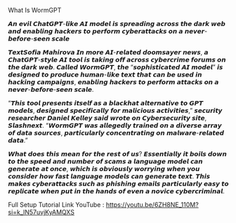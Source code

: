 What Is WormGPT 

𝘼𝙣 𝙚𝙫𝙞𝙡 𝘾𝙝𝙖𝙩𝙂𝙋𝙏-𝙡𝙞𝙠𝙚 𝘼𝙄 𝙢𝙤𝙙𝙚𝙡 𝙞𝙨 𝙨𝙥𝙧𝙚𝙖𝙙𝙞𝙣𝙜 𝙖𝙘𝙧𝙤𝙨𝙨 𝙩𝙝𝙚 𝙙𝙖𝙧𝙠 𝙬𝙚𝙗 𝙖𝙣𝙙 𝙚𝙣𝙖𝙗𝙡𝙞𝙣𝙜 𝙝𝙖𝙘𝙠𝙚𝙧𝙨 𝙩𝙤 𝙥𝙚𝙧𝙛𝙤𝙧𝙢 𝙘𝙮𝙗𝙚𝙧𝙖𝙩𝙩𝙖𝙘𝙠𝙨 𝙤𝙣 𝙖 𝙣𝙚𝙫𝙚𝙧-𝙗𝙚𝙛𝙤𝙧𝙚-𝙨𝙚𝙚𝙣 𝙨𝙘𝙖𝙡𝙚


𝙏𝙚𝙭𝙩𝙎𝙤𝙛𝙞𝙖 𝙈𝙖𝙝𝙞𝙧𝙤𝙫𝙖 
𝙄𝙣 𝙢𝙤𝙧𝙚 𝘼𝙄-𝙧𝙚𝙡𝙖𝙩𝙚𝙙 𝙙𝙤𝙤𝙢𝙨𝙖𝙮𝙚𝙧 𝙣𝙚𝙬𝙨, 𝙖 𝘾𝙝𝙖𝙩𝙂𝙋𝙏-𝙨𝙩𝙮𝙡𝙚 𝘼𝙄 𝙩𝙤𝙤𝙡 𝙞𝙨 𝙩𝙖𝙠𝙞𝙣𝙜 𝙤𝙛𝙛 𝙖𝙘𝙧𝙤𝙨𝙨 𝙘𝙮𝙗𝙚𝙧𝙘𝙧𝙞𝙢𝙚 𝙛𝙤𝙧𝙪𝙢𝙨 𝙤𝙣 𝙩𝙝𝙚 𝙙𝙖𝙧𝙠 𝙬𝙚𝙗. 𝘾𝙖𝙡𝙡𝙚𝙙 𝙒𝙤𝙧𝙢𝙂𝙋𝙏, 𝙩𝙝𝙚 “𝙨𝙤𝙥𝙝𝙞𝙨𝙩𝙞𝙘𝙖𝙩𝙚𝙙 𝘼𝙄 𝙢𝙤𝙙𝙚𝙡” 𝙞𝙨 𝙙𝙚𝙨𝙞𝙜𝙣𝙚𝙙 𝙩𝙤 𝙥𝙧𝙤𝙙𝙪𝙘𝙚 𝙝𝙪𝙢𝙖𝙣-𝙡𝙞𝙠𝙚 𝙩𝙚𝙭𝙩 𝙩𝙝𝙖𝙩 𝙘𝙖𝙣 𝙗𝙚 𝙪𝙨𝙚𝙙 𝙞𝙣 𝙝𝙖𝙘𝙠𝙞𝙣𝙜 𝙘𝙖𝙢𝙥𝙖𝙞𝙜𝙣𝙨, 𝙚𝙣𝙖𝙗𝙡𝙞𝙣𝙜 𝙝𝙖𝙘𝙠𝙚𝙧𝙨 𝙩𝙤 𝙥𝙚𝙧𝙛𝙤𝙧𝙢 𝙖𝙩𝙩𝙖𝙘𝙠𝙨 𝙤𝙣 𝙖 𝙣𝙚𝙫𝙚𝙧-𝙗𝙚𝙛𝙤𝙧𝙚-𝙨𝙚𝙚𝙣 𝙨𝙘𝙖𝙡𝙚.

“𝙏𝙝𝙞𝙨 𝙩𝙤𝙤𝙡 𝙥𝙧𝙚𝙨𝙚𝙣𝙩𝙨 𝙞𝙩𝙨𝙚𝙡𝙛 𝙖𝙨 𝙖 𝙗𝙡𝙖𝙘𝙠𝙝𝙖𝙩 𝙖𝙡𝙩𝙚𝙧𝙣𝙖𝙩𝙞𝙫𝙚 𝙩𝙤 𝙂𝙋𝙏 𝙢𝙤𝙙𝙚𝙡𝙨, 𝙙𝙚𝙨𝙞𝙜𝙣𝙚𝙙 𝙨𝙥𝙚𝙘𝙞𝙛𝙞𝙘𝙖𝙡𝙡𝙮 𝙛𝙤𝙧 𝙢𝙖𝙡𝙞𝙘𝙞𝙤𝙪𝙨 𝙖𝙘𝙩𝙞𝙫𝙞𝙩𝙞𝙚𝙨,” 𝙨𝙚𝙘𝙪𝙧𝙞𝙩𝙮 𝙧𝙚𝙨𝙚𝙖𝙧𝙘𝙝𝙚𝙧 𝘿𝙖𝙣𝙞𝙚𝙡 𝙆𝙚𝙡𝙡𝙚𝙮 𝙨𝙖𝙞𝙙 𝙬𝙧𝙤𝙩𝙚 𝙤𝙣 𝘾𝙮𝙗𝙚𝙧𝙨𝙚𝙘𝙪𝙧𝙞𝙩𝙮 𝙨𝙞𝙩𝙚, 𝙎𝙡𝙖𝙨𝙝𝙣𝙚𝙭𝙩. “𝙒𝙤𝙧𝙢𝙂𝙋𝙏 𝙬𝙖𝙨 𝙖𝙡𝙡𝙚𝙜𝙚𝙙𝙡𝙮 𝙩𝙧𝙖𝙞𝙣𝙚𝙙 𝙤𝙣 𝙖 𝙙𝙞𝙫𝙚𝙧𝙨𝙚 𝙖𝙧𝙧𝙖𝙮 𝙤𝙛 𝙙𝙖𝙩𝙖 𝙨𝙤𝙪𝙧𝙘𝙚𝙨, 𝙥𝙖𝙧𝙩𝙞𝙘𝙪𝙡𝙖𝙧𝙡𝙮 𝙘𝙤𝙣𝙘𝙚𝙣𝙩𝙧𝙖𝙩𝙞𝙣𝙜 𝙤𝙣 𝙢𝙖𝙡𝙬𝙖𝙧𝙚-𝙧𝙚𝙡𝙖𝙩𝙚𝙙 𝙙𝙖𝙩𝙖.”

𝙒𝙝𝙖𝙩 𝙙𝙤𝙚𝙨 𝙩𝙝𝙞𝙨 𝙢𝙚𝙖𝙣 𝙛𝙤𝙧 𝙩𝙝𝙚 𝙧𝙚𝙨𝙩 𝙤𝙛 𝙪𝙨? 𝙀𝙨𝙨𝙚𝙣𝙩𝙞𝙖𝙡𝙡𝙮 𝙞𝙩 𝙗𝙤𝙞𝙡𝙨 𝙙𝙤𝙬𝙣 𝙩𝙤 𝙩𝙝𝙚 𝙨𝙥𝙚𝙚𝙙 𝙖𝙣𝙙 𝙣𝙪𝙢𝙗𝙚𝙧 𝙤𝙛 𝙨𝙘𝙖𝙢𝙨 𝙖 𝙡𝙖𝙣𝙜𝙪𝙖𝙜𝙚 𝙢𝙤𝙙𝙚𝙡 𝙘𝙖𝙣 𝙜𝙚𝙣𝙚𝙧𝙖𝙩𝙚 𝙖𝙩 𝙤𝙣𝙘𝙚, 𝙬𝙝𝙞𝙘𝙝 𝙞𝙨 𝙤𝙗𝙫𝙞𝙤𝙪𝙨𝙡𝙮 𝙬𝙤𝙧𝙧𝙮𝙞𝙣𝙜 𝙬𝙝𝙚𝙣 𝙮𝙤𝙪 𝙘𝙤𝙣𝙨𝙞𝙙𝙚𝙧 𝙝𝙤𝙬 𝙛𝙖𝙨𝙩 𝙡𝙖𝙣𝙜𝙪𝙖𝙜𝙚 𝙢𝙤𝙙𝙚𝙡𝙨 𝙘𝙖𝙣 𝙜𝙚𝙣𝙚𝙧𝙖𝙩𝙚 𝙩𝙚𝙭𝙩. 𝙏𝙝𝙞𝙨 𝙢𝙖𝙠𝙚𝙨 𝙘𝙮𝙗𝙚𝙧𝙖𝙩𝙩𝙖𝙘𝙠𝙨 𝙨𝙪𝙘𝙝 𝙖𝙨 𝙥𝙝𝙞𝙨𝙝𝙞𝙣𝙜 𝙚𝙢𝙖𝙞𝙡𝙨 𝙥𝙖𝙧𝙩𝙞𝙘𝙪𝙡𝙖𝙧𝙡𝙮 𝙚𝙖𝙨𝙮 𝙩𝙤 𝙧𝙚𝙥𝙡𝙞𝙘𝙖𝙩𝙚 𝙬𝙝𝙚𝙣 𝙥𝙪𝙩 𝙞𝙣 𝙩𝙝𝙚 𝙝𝙖𝙣𝙙𝙨 𝙤𝙛 𝙚𝙫𝙚𝙣 𝙖 𝙣𝙤𝙫𝙞𝙘𝙚 𝙘𝙮𝙗𝙚𝙧𝙘𝙧𝙞𝙢𝙞𝙣𝙖𝙡.

Full Setup Tutorial Link
YouTube : https://youtu.be/6ZH8NE_110M?si=k_lN57uvjKyAMQXS
